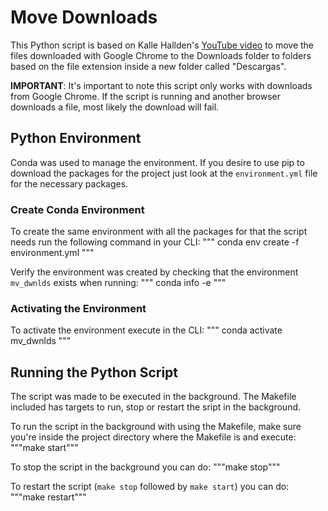 # Move Downloads

This Python script is based on Kalle Hallden's [YouTube video](https://www.youtube.com/watch?v=qbW6FRbaSl0&t=200s)
to move the files downloaded with Google Chrome to the Downloads folder to
folders based on the file extension inside a new folder called "Descargas".

**IMPORTANT**: It's important to note this script only works with downloads from
Google Chrome. If the script is running and another browser downloads a file,
most likely the download will fail.

## Python Environment

Conda was used to manage the environment. If you desire to use pip to download
the packages for the project just look at the `environment.yml` file for the
necessary packages.

### Create Conda Environment

To create the same environment with all the packages for that the script needs
run the following command in your CLI:
"""
conda env create -f environment.yml
"""

Verify the environment was created by checking that the environment `mv_dwnlds`
exists when running:
"""
conda info -e
"""

### Activating the Environment

To activate the environment execute in the CLI:
"""
conda activate mv_dwnlds
"""

## Running the Python Script

The script was made to be executed in the background. The Makefile included
has targets to run, stop or restart the sript in the background.

To run the script in the background with using the Makefile, make sure you're
inside the project directory where the Makefile is and execute:
"""make start"""

To stop the script in the background you can do:
"""make stop"""

To restart the script (`make stop` followed by `make start`) you can do:
"""make restart"""

